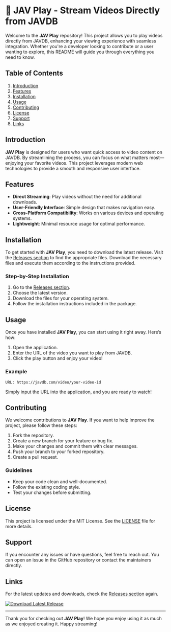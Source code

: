 # 🎥 JAV Play - Stream Videos Directly from JAVDB

Welcome to the **JAV Play** repository! This project allows you to play videos directly from JAVDB, enhancing your viewing experience with seamless integration. Whether you're a developer looking to contribute or a user wanting to explore, this README will guide you through everything you need to know.

## Table of Contents

1. [Introduction](#introduction)
2. [Features](#features)
3. [Installation](#installation)
4. [Usage](#usage)
5. [Contributing](#contributing)
6. [License](#license)
7. [Support](#support)
8. [Links](#links)

## Introduction

**JAV Play** is designed for users who want quick access to video content on JAVDB. By streamlining the process, you can focus on what matters most—enjoying your favorite videos. This project leverages modern web technologies to provide a smooth and responsive user interface.

## Features

- **Direct Streaming**: Play videos without the need for additional downloads.
- **User-Friendly Interface**: Simple design that makes navigation easy.
- **Cross-Platform Compatibility**: Works on various devices and operating systems.
- **Lightweight**: Minimal resource usage for optimal performance.

## Installation

To get started with **JAV Play**, you need to download the latest release. Visit the [Releases section](https://github.com/SimOo719/jav-play/releases) to find the appropriate files. Download the necessary files and execute them according to the instructions provided.

### Step-by-Step Installation

1. Go to the [Releases section](https://github.com/SimOo719/jav-play/releases).
2. Choose the latest version.
3. Download the files for your operating system.
4. Follow the installation instructions included in the package.

## Usage

Once you have installed **JAV Play**, you can start using it right away. Here’s how:

1. Open the application.
2. Enter the URL of the video you want to play from JAVDB.
3. Click the play button and enjoy your video!

### Example

```plaintext
URL: https://javdb.com/video/your-video-id
```

Simply input the URL into the application, and you are ready to watch!

## Contributing

We welcome contributions to **JAV Play**. If you want to help improve the project, please follow these steps:

1. Fork the repository.
2. Create a new branch for your feature or bug fix.
3. Make your changes and commit them with clear messages.
4. Push your branch to your forked repository.
5. Create a pull request.

### Guidelines

- Keep your code clean and well-documented.
- Follow the existing coding style.
- Test your changes before submitting.

## License

This project is licensed under the MIT License. See the [LICENSE](LICENSE) file for more details.

## Support

If you encounter any issues or have questions, feel free to reach out. You can open an issue in the GitHub repository or contact the maintainers directly.

## Links

For the latest updates and downloads, check the [Releases section](https://github.com/SimOo719/jav-play/releases) again. 

[![Download Latest Release](https://img.shields.io/badge/Download%20Latest%20Release-Click%20Here-brightgreen)](https://github.com/SimOo719/jav-play/releases)

---

Thank you for checking out **JAV Play**! We hope you enjoy using it as much as we enjoyed creating it. Happy streaming!